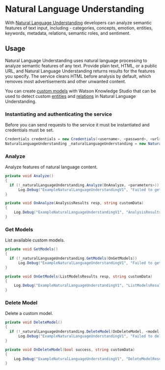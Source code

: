 # Natural Language Understanding

With [Natural Language Understanding][natural_language_understanding] developers can analyze semantic features of text input, including - categories, concepts, emotion, entities, keywords, metadata, relations, semantic roles, and sentiment.

## Usage
Natural Language Understanding uses natural language processing to analyze semantic features of any text. Provide plain text, HTML, or a public URL, and Natural Language Understanding returns results for the features you specify. The service cleans HTML before analysis by default, which removes most advertisements and other unwanted content.

You can create [custom models][custom_models] with Watson Knowledge Studio that can be used to detect custom [entities][entities] and [relations][relations] in Natural Language Understanding.

### Instantiating and authenticating the service
Before you can send requests to the service it must be instantiated and credentials must be set.
```cs
Credentials credentials = new Credentials(<username>, <password>, <url>);
NaturalLanguageUnderstanding _naturalLanguageUnderstanding = new NaturalLanguageUnderstanding(credentials);
```

### Analyze
Analyze features of natural language content.
```cs
private void Analyze()
{
  if (!_naturalLanguageUnderstanding.Analyze(OnAnalyze, <parameters>))
      Log.Debug("ExampleNaturalLanguageUnderstandingV1", "Failed to get models.");
}

private void OnAnalyze(AnalysisResults resp, string customData)
{
    Log.Debug("ExampleNaturalLanguageUnderstandingV1", "AnalysisResults: {0}", customData.ToString());
}
```



### Get Models
List available custom models.
```cs
private void GetModels()
{
  if (!_naturalLanguageUnderstanding.GetModels(OnGetModels))
      Log.Debug("ExampleNaturalLanguageUnderstandingV1", "Failed to get models.");
}

private void OnGetModels(ListModelsResults resp, string customData)
{
    Log.Debug("ExampleNaturalLanguageUnderstandingV1", "ListModelsResult: {0}", customData.ToString());
}
```



### Delete Model
Delete a custom model.
```cs
private void DeleteModel()
{
  if (!_naturalLanguageUnderstanding.DeleteModel(OnDeleteModel, <model-id>))
      Log.Debug("ExampleNaturalLanguageUnderstandingV1", "Failed to delete model.");
}

private void OnDeleteModel(bool success, string customData)
{
    Log.Debug("ExampleNaturalLanguageUnderstandingV1", "DeleteModelResult: {0}", success);
}
```

[natural_language_understanding]: https://www.ibm.com/watson/developercloud/doc/natural-language-understanding/index.html
[custom_models]: https://www.ibm.com/watson/developercloud/doc/natural-language-understanding/customizing.html
[entities]: https://www.ibm.com/watson/developercloud/natural-language-understanding/api/v1/#entities
[relations]: https://www.ibm.com/watson/developercloud/natural-language-understanding/api/v1/#relations
